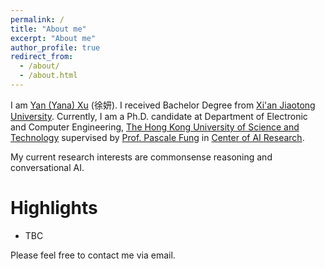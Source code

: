 ```yaml
---
permalink: /
title: "About me"
excerpt: "About me"
author_profile: true
redirect_from: 
  - /about/
  - /about.html
---
```


I am [Yan (Yana) Xu](https://yana-xuyan.github.io) (徐妍). I received Bachelor Degree from [Xi'an Jiaotong University](http://en.xjtu.edu.cn/). Currently, I am a Ph.D. candidate at Department of Electronic and Computer Engineering, [The Hong Kong University of Science and Technology](http://www.ust.hk) supervised by [Prof. Pascale Fung](https://pascale.home.ece.ust.hk/index.html) in [Center of AI Research](https://caire.ust.hk/).

My current research interests are commonsense reasoning and conversational AI.

Highlights
======
- TBC

Please feel free to contact me via email.